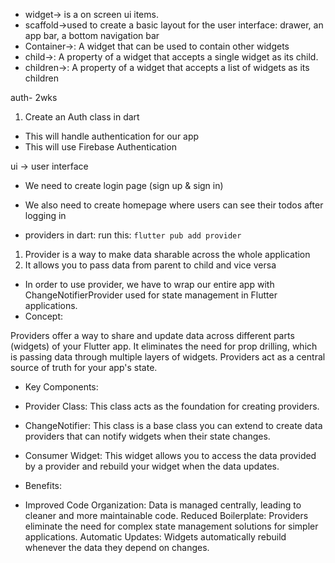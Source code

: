 - widget-> is a on screen ui items.
- scaffold->used to create a basic  layout for the user interface: drawer, an app bar, a bottom navigation bar
- Container->: A widget that can be used to contain other widgets
- child->: A property of a widget that accepts a single widget as its child.
- children->: A property of a widget that accepts a list of widgets as its children

auth- 2wks
1. Create an Auth class in dart
- This will handle authentication for our app
- This will use Firebase Authentication

ui -> user interface

- We need to create login page (sign up & sign in)
- We also need to create homepage where users can see their todos after logging in


- providers in dart:
run this: `flutter pub add provider`

1. Provider is a way to make data sharable across the whole application
2. It allows you to pass data from parent to child and vice versa

- In order to use provider, we have to wrap our entire app with ChangeNotifierProvider
used for state management in Flutter applications.
- Concept:

Providers offer a way to share and update data across different parts (widgets) of your Flutter app.
It eliminates the need for prop drilling, which is passing data through multiple layers of widgets.
Providers act as a central source of truth for your app's state.
- Key Components:

- Provider Class:
 This class acts as the foundation for creating providers.
- ChangeNotifier: 
This class is a base class you can extend to create data providers that can notify widgets when their state changes.
- Consumer Widget:
 This widget allows you to access the data provided by a provider and rebuild your widget when the data updates.
- Benefits:

- Improved Code Organization:
 Data is managed centrally, leading to cleaner and more maintainable code.
Reduced Boilerplate: Providers eliminate the need for complex state management solutions for simpler applications.
Automatic Updates: Widgets automatically rebuild whenever the data they depend on changes.
